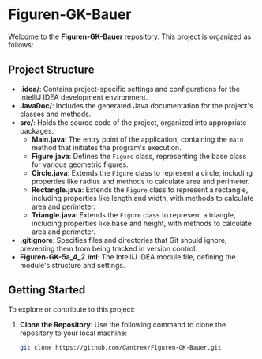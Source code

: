 # Figuren-GK-Bauer

Welcome to the **Figuren-GK-Bauer** repository. This project is organized as follows:

## Project Structure

- **.idea/**: Contains project-specific settings and configurations for the IntelliJ IDEA development environment.
- **JavaDoc/**: Includes the generated Java documentation for the project's classes and methods.
- **src/**: Holds the source code of the project, organized into appropriate packages.
  - **Main.java**: The entry point of the application, containing the `main` method that initiates the program's execution.
  - **Figure.java**: Defines the `Figure` class, representing the base class for various geometric figures.
  - **Circle.java**: Extends the `Figure` class to represent a circle, including properties like radius and methods to calculate area and perimeter.
  - **Rectangle.java**: Extends the `Figure` class to represent a rectangle, including properties like length and width, with methods to calculate area and perimeter.
  - **Triangle.java**: Extends the `Figure` class to represent a triangle, including properties like base and height, with methods to calculate area and perimeter.
- **.gitignore**: Specifies files and directories that Git should ignore, preventing them from being tracked in version control.
- **Figuren-GK-5a_4_2.iml**: The IntelliJ IDEA module file, defining the module's structure and settings.

## Getting Started

To explore or contribute to this project:

1. **Clone the Repository**: Use the following command to clone the repository to your local machine:

   ```bash
   git clone https://github.com/Qantrex/Figuren-GK-Bauer.git
   ```
